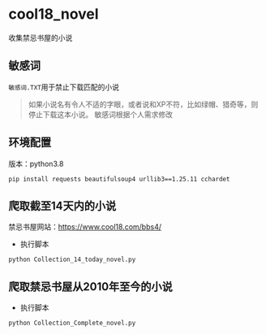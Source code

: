 # cool18_novel
收集禁忌书屋的小说

## 敏感词
`敏感词.TXT`用于禁止下载匹配的小说

>如果小说名有令人不适的字眼，或者说和XP不符，比如绿帽、猎奇等，则停止下载这本小说。
>敏感词根据个人需求修改

## 环境配置

版本：python3.8

```CONSOLE
pip install requests beautifulsoup4 urllib3==1.25.11 cchardet
```

## 爬取截至14天内的小说

禁忌书屋网站：https://www.cool18.com/bbs4/

- 执行脚本

```CONSOLE
python Collection_14_today_novel.py
```

## 爬取禁忌书屋从2010年至今的小说

- 执行脚本

```CONSOLE
python Collection_Complete_novel.py
```
